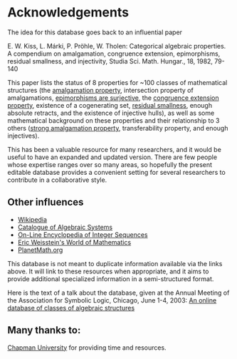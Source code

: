 # Acknowledgements

The idea for this database goes back to an influential paper 

E. W. Kiss, L. Márki, P. Pröhle, W. Tholen:
Categorical algebraic properties. A compendium on amalgamation, congruence extension, epimorphisms, residual smallness, and injectivity, Studia Sci. Math. Hungar., 18, 1982, 79-140

This paper lists the status of 8 properties for ~100 classes of 
mathematical structures (the [amalgamation property](amalgamation_property.md), intersection property of amalgamations, [epimorphisms are surjective](epimorphisms_are_surjective.md), 
the [congruence extension property](congruence_extension_property.md), existence of a cogenerating set, [residual smallness](residual_size.md), enough absolute retracts, 
and the existence of injective hulls), as well as some mathematical background
on these properties and their relationship to 3 others ([strong amalgamation property](strong_amalgamation_property.md), transferability property, and enough injectives).

This has been a valuable resource for many researchers, and it would be useful to have an expanded and updated version. There are few people whose expertise ranges over so many areas, so hopefully the present editable database provides a convenient setting for several researchers to contribute in a collaborative style.

## Other influences

* [Wikipedia](http://www.wikipedia.org/)
* [Catalogue of Algebraic Systems](http://web.archive.org/web/20060105062211/http://www.math.usf.edu/~eclark/algctlg/)
* [On-Line Encyclopedia of Integer Sequences](http://oeis.org)
* [Eric Weisstein's World of Mathematics](http://mathworld.wolfram.com/)
* [PlanetMath.org](http://planetmath.org/)

This database is not meant to duplicate information available via the
links above. It will link to these resources when appropriate, and
it aims to provide additional specialized information in a
semi-structured format.

Here is the text of a talk about the database, given at the Annual Meeting of the Association for Symbolic Logic, Chicago, June 1-4, 2003:
[An online database of classes of algebraic structures]()

## Many thanks to:
[Chapman University](http://www.chapman.edu) for providing time and resources.
